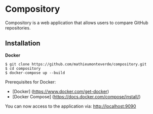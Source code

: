 # Compository

Compository is a web application that allows users to compare GitHub repositories.

## Installation

**Docker**

```
$ git clone https://github.com/mathieumonteverde/compository.git
$ cd compository
$ docker-compose up --build
```

Prerequisites for Docker:
+ [Docker] (https://www.docker.com/get-docker)
+ [Docker Compose] (https://docs.docker.com/compose/install/)

You can now access to the application via: [http://localhost:9090](http://localhost:9090)
